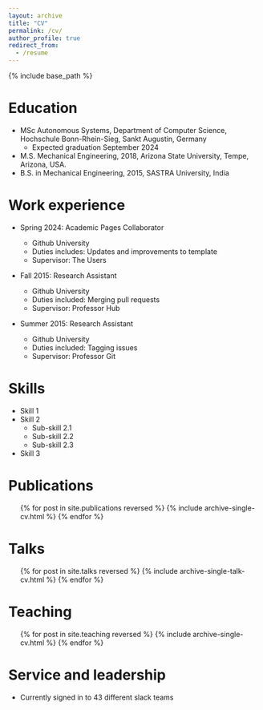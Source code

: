 ```yaml
---
layout: archive
title: "CV"
permalink: /cv/
author_profile: true
redirect_from:
  - /resume
---
```

{% include base_path %}

Education
=========

* MSc Autonomous Systems, Department of Computer Science, Hochschule Bonn-Rhein-Sieg, Sankt Augustin, Germany
  * Expected graduation September 2024
* M.S. Mechanical Engineering, 2018, Arizona State University, Tempe, Arizona, USA.
* B.S. in Mechanical Engineering, 2015, SASTRA University, India

Work experience
===============

* Spring 2024: Academic Pages Collaborator

  * Github University
  * Duties includes: Updates and improvements to template
  * Supervisor: The Users
* Fall 2015: Research Assistant

  * Github University
  * Duties included: Merging pull requests
  * Supervisor: Professor Hub
* Summer 2015: Research Assistant

  * Github University
  * Duties included: Tagging issues
  * Supervisor: Professor Git

Skills
======

* Skill 1
* Skill 2
  * Sub-skill 2.1
  * Sub-skill 2.2
  * Sub-skill 2.3
* Skill 3

Publications
============

<ul>{% for post in site.publications reversed %}
    {% include archive-single-cv.html %}
  {% endfor %}</ul>

Talks
=====

<ul>{% for post in site.talks reversed %}
    {% include archive-single-talk-cv.html  %}
  {% endfor %}</ul>

Teaching
========

<ul>{% for post in site.teaching reversed %}
    {% include archive-single-cv.html %}
  {% endfor %}</ul>

Service and leadership
======================

* Currently signed in to 43 different slack teams
